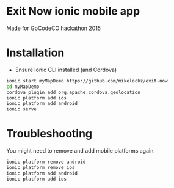 Exit Now ionic mobile app
========================

Made for GoCodeCO hackathon 2015


# Installation
- Ensure Ionic CLI installed (and Cordova)

```sh
ionic start myMapDemo https://github.com/mikelockz/exit-now
cd myMapDemo
cordova plugin add org.apache.cordova.geolocation
ionic platform add ios
ionic platform add android
ionic serve
```

# Troubleshooting
You might need to remove and add mobile platforms again.

```sh
ionic platform remove android
ionic platform remove ios
ionic platform add android
ionic platform add ios
```
